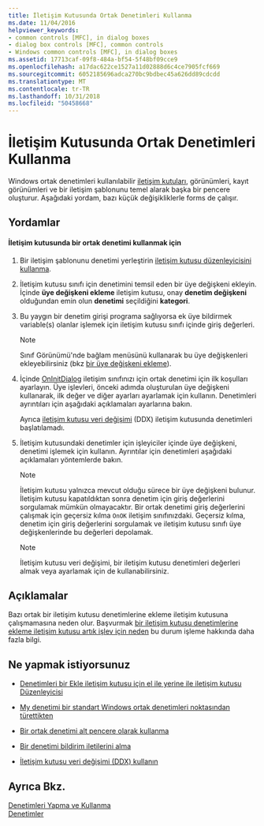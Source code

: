 ```yaml
---
title: İletişim Kutusunda Ortak Denetimleri Kullanma
ms.date: 11/04/2016
helpviewer_keywords:
- common controls [MFC], in dialog boxes
- dialog box controls [MFC], common controls
- Windows common controls [MFC], in dialog boxes
ms.assetid: 17713caf-09f8-484a-bf54-5f48bf09cce9
ms.openlocfilehash: a17dac622ce1527a11d02888d6c4ce7905fcf669
ms.sourcegitcommit: 6052185696adca270bc9bdbec45a626dd89cdcdd
ms.translationtype: MT
ms.contentlocale: tr-TR
ms.lasthandoff: 10/31/2018
ms.locfileid: "50458668"
---
```

# <a name="using-common-controls-in-a-dialog-box"></a>İletişim Kutusunda Ortak Denetimleri Kullanma

Windows ortak denetimleri kullanılabilir [iletişim kutuları](../mfc/dialog-boxes.md), görünümleri, kayıt görünümleri ve bir iletişim şablonunu temel alarak başka bir pencere oluşturur. Aşağıdaki yordam, bazı küçük değişikliklerle forms de çalışır.

## <a name="procedures"></a>Yordamlar

#### <a name="to-use-a-common-control-in-a-dialog-box"></a>İletişim kutusunda bir ortak denetimi kullanmak için

1. Bir iletişim şablonunu denetimi yerleştirin [iletişim kutusu düzenleyicisini kullanma](../mfc/using-the-dialog-editor-to-add-controls.md).

1. İletişim kutusu sınıfı için denetimini temsil eden bir üye değişkeni ekleyin. İçinde **üye değişkeni ekleme** iletişim kutusu, onay **denetim değişkeni** olduğundan emin olun **denetimi** seçildiğini **kategori**.

1. Bu yaygın bir denetim girişi programa sağlıyorsa ek üye bildirmek variable(s) olanlar işlemek için iletişim kutusu sınıfı içinde giriş değerleri.

    > [!NOTE]
    >  Sınıf Görünümü'nde bağlam menüsünü kullanarak bu üye değişkenleri ekleyebilirsiniz (bkz [bir üye değişkeni ekleme](../ide/adding-a-member-variable-visual-cpp.md)).

1. İçinde [OnInitDialog](../mfc/reference/cdialog-class.md#oninitdialog) iletişim sınıfınızı için ortak denetimi için ilk koşulları ayarlayın. Üye işlevleri, önceki adımda oluşturulan üye değişkeni kullanarak, ilk değer ve diğer ayarları ayarlamak için kullanın. Denetimleri ayrıntıları için aşağıdaki açıklamaları ayarlarına bakın.

   Ayrıca [iletişim kutusu veri değişimi](../mfc/dialog-data-exchange-and-validation.md) (DDX) iletişim kutusunda denetimleri başlatılamadı.

1. İletişim kutusundaki denetimler için işleyiciler içinde üye değişkeni, denetimi işlemek için kullanın. Ayrıntılar için denetimleri aşağıdaki açıklamaları yöntemlerde bakın.

    > [!NOTE]
    >  İletişim kutusu yalnızca mevcut olduğu sürece bir üye değişkeni bulunur. İletişim kutusu kapatıldıktan sonra denetim için giriş değerlerini sorgulamak mümkün olmayacaktır. Bir ortak denetimi giriş değerlerini çalışmak için geçersiz kılma `OnOK` iletişim sınıfınızdaki. Geçersiz kılma, denetim için giriş değerlerini sorgulamak ve iletişim kutusu sınıfı üye değişkenlerinde bu değerleri depolamak.

    > [!NOTE]
    >  İletişim kutusu veri değişimi, bir iletişim kutusu denetimleri değerleri almak veya ayarlamak için de kullanabilirsiniz.

## <a name="remarks"></a>Açıklamalar

Bazı ortak bir iletişim kutusu denetimlerine ekleme iletişim kutusuna çalışmamasına neden olur. Başvurmak [bir iletişim kutusu denetimlerine ekleme iletişim kutusu artık işlev için neden](../windows/adding-controls-to-a-dialog-causes-the-dialog-to-no-longer-function.md) bu durum işleme hakkında daha fazla bilgi.

## <a name="what-do-you-want-to-do"></a>Ne yapmak istiyorsunuz

- [Denetimleri bir Ekle iletişim kutusu için el ile yerine ile iletişim kutusu Düzenleyicisi](../mfc/adding-controls-by-hand.md)

- [My denetimi bir standart Windows ortak denetimleri noktasından türettikten](../mfc/deriving-controls-from-a-standard-control.md)

- [Bir ortak denetimi alt pencere olarak kullanma](../mfc/using-a-common-control-as-a-child-window.md)

- [Bir denetimi bildirim iletilerini alma](../mfc/receiving-notification-from-common-controls.md)

- [İletişim kutusu veri değişimi (DDX) kullanın](../mfc/dialog-data-exchange-and-validation.md)

## <a name="see-also"></a>Ayrıca Bkz.

[Denetimleri Yapma ve Kullanma](../mfc/making-and-using-controls.md)<br/>
[Denetimler](../mfc/controls-mfc.md)

